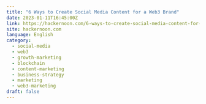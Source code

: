 ```yaml
---
title: "6 Ways to Create Social Media Content for a Web3 Brand"
date: 2023-01-11T16:45:00Z
link: https://hackernoon.com/6-ways-to-create-social-media-content-for-a-web3-brand?source=rss&utm_medium=RSS&utm_source=news.12bit.vn
site: hackernoon.com
language: English
category:
  - social-media
  - web3
  - growth-marketing
  - blockchain
  - content-marketing
  - business-strategy
  - marketing
  - web3-marketing
draft: false
---
```

